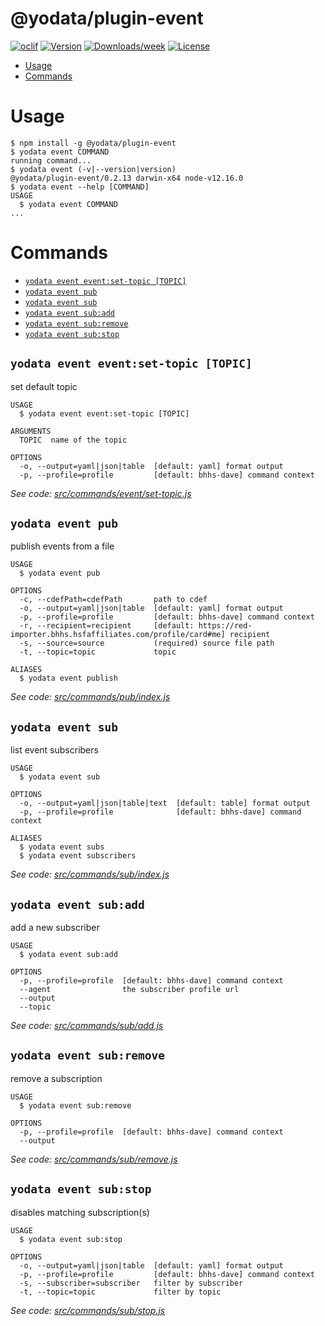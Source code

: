 @yodata/plugin-event
====================



[![oclif](https://img.shields.io/badge/cli-oclif-brightgreen.svg)](https://oclif.io)
[![Version](https://img.shields.io/npm/v/@yodata/plugin-event.svg)](https://npmjs.org/package/@yodata/plugin-event)
[![Downloads/week](https://img.shields.io/npm/dw/@yodata/plugin-event.svg)](https://npmjs.org/package/@yodata/plugin-event)
[![License](https://img.shields.io/npm/l/@yodata/plugin-event.svg)](https://github.com/yodata/yodata/blob/master/package.json)

<!-- toc -->
* [Usage](#usage)
* [Commands](#commands)
<!-- tocstop -->
# Usage
<!-- usage -->
```sh-session
$ npm install -g @yodata/plugin-event
$ yodata event COMMAND
running command...
$ yodata event (-v|--version|version)
@yodata/plugin-event/0.2.13 darwin-x64 node-v12.16.0
$ yodata event --help [COMMAND]
USAGE
  $ yodata event COMMAND
...
```
<!-- usagestop -->
# Commands
<!-- commands -->
* [`yodata event event:set-topic [TOPIC]`](#yodata-event-eventset-topic-topic)
* [`yodata event pub`](#yodata-event-pub)
* [`yodata event sub`](#yodata-event-sub)
* [`yodata event sub:add`](#yodata-event-subadd)
* [`yodata event sub:remove`](#yodata-event-subremove)
* [`yodata event sub:stop`](#yodata-event-substop)

## `yodata event event:set-topic [TOPIC]`

set default topic

```
USAGE
  $ yodata event event:set-topic [TOPIC]

ARGUMENTS
  TOPIC  name of the topic

OPTIONS
  -o, --output=yaml|json|table  [default: yaml] format output
  -p, --profile=profile         [default: bhhs-dave] command context
```

_See code: [src/commands/event/set-topic.js](https://github.com/Yodata/yodata/blob/v0.2.13/src/commands/event/set-topic.js)_

## `yodata event pub`

publish events from a file

```
USAGE
  $ yodata event pub

OPTIONS
  -c, --cdefPath=cdefPath       path to cdef
  -o, --output=yaml|json|table  [default: yaml] format output
  -p, --profile=profile         [default: bhhs-dave] command context
  -r, --recipient=recipient     [default: https://red-importer.bhhs.hsfaffiliates.com/profile/card#me] recipient
  -s, --source=source           (required) source file path
  -t, --topic=topic             topic

ALIASES
  $ yodata event publish
```

_See code: [src/commands/pub/index.js](https://github.com/Yodata/yodata/blob/v0.2.13/src/commands/pub/index.js)_

## `yodata event sub`

list event subscribers

```
USAGE
  $ yodata event sub

OPTIONS
  -o, --output=yaml|json|table|text  [default: table] format output
  -p, --profile=profile              [default: bhhs-dave] command context

ALIASES
  $ yodata event subs
  $ yodata event subscribers
```

_See code: [src/commands/sub/index.js](https://github.com/Yodata/yodata/blob/v0.2.13/src/commands/sub/index.js)_

## `yodata event sub:add`

add a new subscriber

```
USAGE
  $ yodata event sub:add

OPTIONS
  -p, --profile=profile  [default: bhhs-dave] command context
  --agent                the subscriber profile url
  --output
  --topic
```

_See code: [src/commands/sub/add.js](https://github.com/Yodata/yodata/blob/v0.2.13/src/commands/sub/add.js)_

## `yodata event sub:remove`

remove a subscription

```
USAGE
  $ yodata event sub:remove

OPTIONS
  -p, --profile=profile  [default: bhhs-dave] command context
  --output
```

_See code: [src/commands/sub/remove.js](https://github.com/Yodata/yodata/blob/v0.2.13/src/commands/sub/remove.js)_

## `yodata event sub:stop`

disables matching subscription(s)

```
USAGE
  $ yodata event sub:stop

OPTIONS
  -o, --output=yaml|json|table  [default: yaml] format output
  -p, --profile=profile         [default: bhhs-dave] command context
  -s, --subscriber=subscriber   filter by subscriber
  -t, --topic=topic             filter by topic
```

_See code: [src/commands/sub/stop.js](https://github.com/Yodata/yodata/blob/v0.2.13/src/commands/sub/stop.js)_
<!-- commandsstop -->
